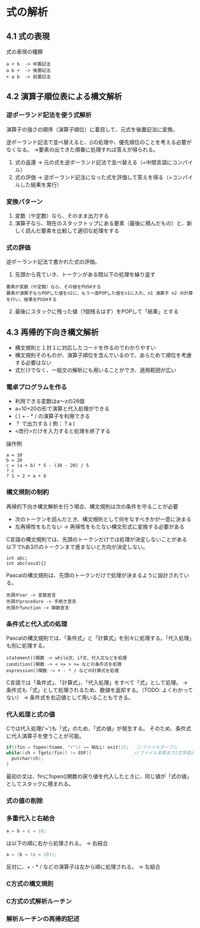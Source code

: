 # 式の解析

## 4.1 式の表現
式の表現の種類
```
a + b  -> 中置記法
a b +  -> 後置記法
+ a b  -> 前置記法
```

## 4.2 演算子順位表による構文解析

### 逆ポーランド記法を使う式解析
演算子の強さの順序（演算子順位）に着目して、元式を後置記法に変換。

逆ポーランド記法で並べ替えると、()の処理や、優先順位のことを考える必要がなくなる。
->要素の出てきた順番に処理すれば答えが得られる。

1. 式の返還 -> 元の式を逆ポーランド記法で並べ替える（=中間言語にコンパイル）
2. 式の評価 -> 逆ポーランド記法になった式を評価して答えを得る（=コンパイルした結果を実行）

### 変換パターン
1. 変数（や定数）なら、そのまま出力する
2. 演算子なら、現在のスタックトップにある要素（最後に積んだもの）と、新しく読んだ要素を比較して適切な処理をする

### 式の評価
逆ポーランド記法で書かれた式の評価。

1. 先頭から見ていき、トークンがある間以下の処理を繰り返す
  ```
  要素が変数（や定数）なら、その値をPUSHする
  要素が演算子ならPOPした値をn2に、もう一度POPした値をn1に入れ、n1 演算子 n2 の計算を行い、結果をPUSHする
  ```
2. 最後にスタックに残った値（1個残るはず）をPOPして「結果」とする


## 4.3 再帰的下向き構文解析

- 構文規則と１対１に対応したコードを作るのでわかりやすい
- 構文規則そのものが、演算子順位を含んでいるので、あらためて順位を考慮する必要はない
- 式だけでなく、一般文の解析にも用いることができ、適用範囲が広い

### 電卓プログラムを作る

- 利用できる変数はa～zの26個
- a=10+20の形で演算と代入処理ができる
- ( ) + - * / の演算子を利用できる
- ？ で出力する ( 例： ? a )
- <改行>だけを入力すると処理を終了する

操作例
```
a = 10
b = 20
c = (a + b) * 5 - (30 - 20) / 5
? c
? 1 + 2 + a + b
``` 

### 構文規則の制約
再帰的下向き構文解析を行う場合、構文規則は次の条件を守ることが必要

- 次のトークンを読んだとき、構文規則として何をなすべきかが一意に決まる
- 左再帰性をもたない -> 再帰性をもたない構文形式に変換する必要がある

C言語の構文規則では、先頭のトークンだけでは処理が決定しないことがある
以下でhあ3爪のトークンまで進まないと方向が決定しない。
```
int abc;
int abc(void){}
```

Pascalの構文規則は、先頭のトークンだけで処理が決まるように設計されている。
```
先頭がvar -> 変数宣言
先頭がprocedure -> 手続き宣言
先頭がfunction -> 関数宣言
```

### 条件式と代入式の処理
Pascalの構文規則では、「条件式」と「計算式」を別々に処理する。「代入処理」も別に処理する。
```
statement()関数 -> while文、if文、代入文などを処理
condition()関数 -> < <= > >= などの条件式を処理
expression()関数 -> + - * / などの計算式を処理
```

C言語では「条件式」、「計算式」、「代入処理」をすべて「式」として処理。
-> 条件式も「式」として処理されるため、数値を返却する。（TODO: よくわかってない）
-> 条件式を右辺値として用いることもできる。

### 代入処理と式の値
Cでは代入処理('=')も「式」のため、「式の値」が発生する。
そのため、条件式に代入演算子を使うことが可能。
```C
if((fin = fopen(fname, "r")) == NULL) exit(1);   //ファイルオープン
while((ch = fgetc(fin)) != EOF){                //ファイル末尾まで1文字読み込む
  putchar(ch);
}
```
最初の文は、finにfopen()関数の戻り値を代入したときに、同じ値が「式の値」としてスタックに積まれる。

### 式の値の削除

### 多重代入と右結合
```C
a = b = c = 10;
```
は以下の順に右から処理される。 -> 右結合
```C
a = (b = (c = 10));
```

反対に、+ - * / などの演算子は左から順に処理される。 -> 左結合

### C方式の構文規則

### C方式の式解析ルーチン

### 解析ルーチンの再帰的記述

